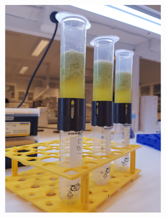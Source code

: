 ![alt text](https://github.com/Sverreg/3Dprintables/blob/main/MaxiColumnHolder/maxicolumnholder_printed.jpg)
